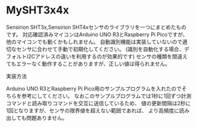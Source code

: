 # MySHT3x4x
Sensirion SHT3x,Sensirion SHT4xセンサのライブラリを一つにまとめたものです。
対応確認済みマイコンはArduino UNO R3とRaspberry Pi Picoですが、他のマイコンでも動くかもしれません。
自動識別機能は実装していないので適切なセンサに合わせて手動で初期化してください。
(識別を自動化する場合、デフォルトI2Cアドレスの違いを利用するのが効果的です)
センサの種類を間違えてもエラーなく動作することがありますが、正しい値は得られません。

実装方法

Arduino UNO R3とRaspberry Pi Pico用のサンプルプログラムを入れたのでそちらを参考にしてください。
なおこのサンプルプログラムでは1秒に1回ずつ計測コマンドと読み取りコマンドを交互に送信しているため、
値の更新間隔は2秒に1回となりますが、センサの限界値を超えない範囲であれば、
より高頻度に読み出しても問題ありません。
